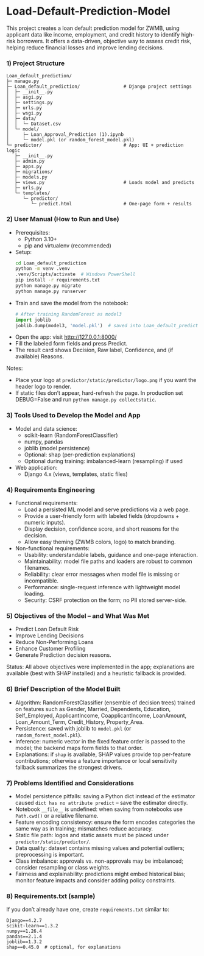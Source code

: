 # Load-Default-Prediction-Model
This project creates a loan default prediction model for ZWMB, using applicant data like income, employment, and credit history to identify high-risk borrowers. It offers a data-driven, objective way to assess credit risk, helping reduce financial losses and improve lending decisions.

### 1) Project Structure
```text
Loan_default_prediction/
├─ manage.py
├─ Loan_default_prediction/                # Django project settings
│  ├─ __init__.py
│  ├─ asgi.py
│  ├─ settings.py
│  ├─ urls.py
│  ├─ wsgi.py
│  ├─ data/
│  │  └─ Dataset.csv
│  └─ model/
│     ├─ Loan_Approval_Prediction (1).ipynb
│     └─ model.pkl (or random_forest_model.pkl)
└─ predictor/                              # App: UI + prediction logic
   ├─ __init__.py
   ├─ admin.py
   ├─ apps.py
   ├─ migrations/
   ├─ models.py
   ├─ views.py                             # Loads model and predicts
   ├─ urls.py
   └─ templates/
      └─ predictor/
         └─ predict.html                   # One-page form + results
```

### 2) User Manual (How to Run and Use)
- Prerequisites:
  - Python 3.10+
  - pip and virtualenv (recommended)
- Setup:
  ```bash
  cd Loan_default_prediction
  python -m venv .venv
  .venv/Scripts/activate  # Windows PowerShell
  pip install -r requirements.txt
  python manage.py migrate
  python manage.py runserver
  ```
- Train and save the model from the notebook:
  ```python
  # After training RandomForest as model3
  import joblib
  joblib.dump(model3, 'model.pkl')  # saved into Loan_default_prediction/Loan_default_prediction/model/
  ```
- Open the app: visit http://127.0.0.1:8000/
- Fill the labeled form fields and press Predict.
- The result card shows Decision, Raw label, Confidence, and (if available) Reasons.

Notes:
- Place your logo at `predictor/static/predictor/logo.png` if you want the header logo to render.
- If static files don’t appear, hard-refresh the page. In production set DEBUG=False and run `python manage.py collectstatic`.

### 3) Tools Used to Develop the Model and App
- Model and data science:
  - scikit-learn (RandomForestClassifier)
  - numpy, pandas
  - joblib (model persistence)
  - Optional: shap (per-prediction explanations)
  - Optional during training: imbalanced-learn (resampling) if used
- Web application:
  - Django 4.x (views, templates, static files)

### 4) Requirements Engineering
- Functional requirements:
  - Load a persisted ML model and serve predictions via a web page.
  - Provide a user-friendly form with labeled fields (dropdowns + numeric inputs).
  - Display decision, confidence score, and short reasons for the decision.
  - Allow easy theming (ZWMB colors, logo) to match branding.
- Non-functional requirements:
  - Usability: understandable labels, guidance and one-page interaction.
  - Maintainability: model file paths and loaders are robust to common filenames.
  - Reliability: clear error messages when model file is missing or incompatible.
  - Performance: single-request inference with lightweight model loading.
  - Security: CSRF protection on the form; no PII stored server-side.

### 5) Objectives of the Model – and What Was Met
- Predict Loan Default Risk
- Improve Lending Decisions
- Reduce Non-Performing Loans
- Enhance Customer Profiling
- Generate Prediction decision reasons.

Status: All above objectives were implemented in the app; explanations are available (best with SHAP installed) and a heuristic fallback is provided.

### 6) Brief Description of the Model Built
- Algorithm: RandomForestClassifier (ensemble of decision trees) trained on features such as Gender, Married, Dependents, Education, Self_Employed, ApplicantIncome, CoapplicantIncome, LoanAmount, Loan_Amount_Term, Credit_History, Property_Area.
- Persistence: saved with joblib to `model.pkl` (or `random_forest_model.pkl`).
- Inference: numeric vector in the fixed feature order is passed to the model; the backend maps form fields to that order.
- Explanations: if `shap` is available, SHAP values provide top per-feature contributions; otherwise a feature importance or local sensitivity fallback summarizes the strongest drivers.

### 7) Problems Identified and Considerations
- Model persistence pitfalls: saving a Python dict instead of the estimator caused `dict has no attribute predict` – save the estimator directly.
- Notebook `__file__` is undefined: when saving from notebooks use `Path.cwd()` or a relative filename.
- Feature encoding consistency: ensure the form encodes categories the same way as in training; mismatches reduce accuracy.
- Static file path: logos and static assets must be placed under `predictor/static/predictor/`.
- Data quality: dataset contains missing values and potential outliers; preprocessing is important.
- Class imbalance: approvals vs. non-approvals may be imbalanced; consider resampling or class weights.
- Fairness and explainability: predictions might embed historical bias; monitor feature impacts and consider adding policy constraints.

### 8) Requirements.txt (sample)
If you don’t already have one, create `requirements.txt` similar to:
```text
Django==4.2.7
scikit-learn==1.3.2
numpy==1.26.4
pandas==2.1.4
joblib==1.3.2
shap==0.45.0  # optional, for explanations
```
